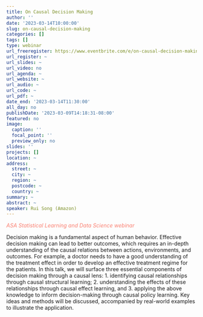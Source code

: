 ```yaml
---
title: On Causal Decision Making
author: ''
date: '2023-03-14T10:00:00'
slug: on-causal-decision-making
categories: []
tags: []
type: webinar
url_freeregister: https://www.eventbrite.com/e/on-causal-decision-making-tickets-568522475027
url_register: ~
url_slides: ~
url_video: no
url_agenda: ~
url_website: ~
url_audio: ~
url_code: ~
url_pdf: ~
date_end: '2023-03-14T11:30:00'
all_day: no
publishDate: '2023-03-09T14:18:31-08:00'
featured: no
image:
  caption: ''
  focal_point: ''
  preview_only: no
slides: ''
projects: []
location: ~
address:
  street: ~
  city: ~
  region: ~
  postcode: ~
  country: ~
summary: ~
abstract: ~
speaker: Rui Song (Amazon)
---
```

<span style="color: salmon;">*ASA Statistical Learning and Data Science webinar*</span>

<!--more-->
Decision making is a fundamental aspect of human behavior. Effective decision making can lead to better outcomes, which requires an in-depth understanding of the causal relations between actions, environments, and outcomes. For example, a doctor needs to have a good understanding of the treatment effect in order to develop an effective treatment regime for the patients. In this talk, we will surface three essential components of decision making through a causal lens: 1. identifying causal relationships through causal structural learning; 2. understanding the effects of these relationships through causal effect learning, and 3. applying the above knowledge to inform decision-making through causal policy learning. Key ideas and methods will be discussed, accompanied by real-world examples to illustrate the application.
